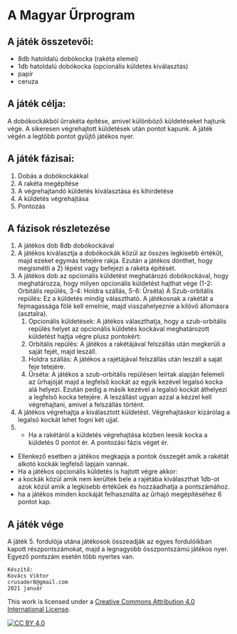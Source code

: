 # A Magyar Űrprogram

## A játék összetevői:
- 8db hatoldalú dobókocka (rakéta elemei)
- 1db hatoldalú dobókocka (opcionális küldetés kiválasztás)
- papír
- ceruza

## A játék célja:
A dobókockákból űrrakéta építése, amivel különböző küldetéseket hajtunk vége. A sikeresen végrehajtott küldetések után pontot kapunk. A játék végén a legtöbb pontot gyűjtő játékos nyer.

## A játék fázisai:
1. Dobás a dobókockákkal
2. A rakéta megépítése
3. A végrehajtandó küldetés kiválasztása és kihirdetése
4. A küldetés végrehajtása
5. Pontozás

## A fázisok részletezése
1. A játékos dob 8db dobókockával
2. A játékos kiválasztja a dobókockák közül az összes legkisebb értékűt, majd ezeket egymás tetejére rakja. Ezután a játékos dönthet, hogy megismétli a 2) lépést vagy befejezi a rakéta építését.
3. A játékos dob az opcionális küldetést meghatározó dobókockával, hogy meghatározza, hogy milyen opcionális küldetést hajthat vége (1-2: Orbitális repülés, 3-4: Holdra szállás, 5-6: Űrséta) A Szub-orbitális repülés: Ez a küldetés mindig választható. A játékosnak a rakétát a fejmagassága fölé kell emelnie, majd visszahelyeznie a kilövő állomásra (asztalra).
    1. Opcionális küldetések: A játékos választhatja, hogy a szub-orbitális repülés helyet az opcionális küldetés kockával meghatározott küldetést hajtja végre plusz pontokért:
    2. Orbitális repülés: A játékos a rakétájával felszállás után megkerüli a saját fejét, majd leszáll.
    3. Holdra szállás: A játékos a rajétájával felszállás után leszáll a saját feje tetejére.
    4. Űrséta: A játékos a szub-orbitális repülésen leírtak alapján felemeli az űrhajóját majd a legfelső kockát az egyik kezével legalsó kocka alá helyezi. Ezután pedig a másik kezével a legalsó kockát áthelyezi a legfelső kocka tetejére. A leszállást ugyan azzal a kézzel kell végrehajtani, amivel a felszállás történt.
4. A játékos végrehajtja a kiválasztott küldetést. Végrehajtáskor kizárólag a legalsó kockát lehet fogni két ujjal.
5.  - Ha a rakétáról a küldetés végrehajtása közben leesik kocka a küldetés 0 pontot ér. A pontozási fázis véget ér.
- Ellenkező esetben a játékos megkapja a pontok összegét amik a rakétát alkotó kockák legfelső lapjain vannak.
- Ha a játékos opcionális küldetés is hajtott végre akkor:
- a kockák közül amik nem kerültek bele a rajétába kiválaszthat 1db-ot azok közül amik a legkisebb értékűek és hozzáadhatja a pontszámához.
- ha a játékos minden kockáját felhasználta az űrhajó megépítéséhez 6 pontot kap.

## A játék vége
A játék 5. fordulója utána  játékosok összeadják az egyes fordulóikban kapott részpontszámokat, majd a legnagyobb összpontszámú játékos nyer. Egyező pontszám esetén több nyertes van.

~~~
Készítő:
Kovács Viktor
crusader8@gmail.com
2021 január
~~~
This work is licensed under a
[Creative Commons Attribution 4.0 International License][cc-by-nc-sa].

[![CC BY 4.0][cc-by-nc-sa-image]][cc-by-nc-sa]

[cc-by-nc-sa]: http://creativecommons.org/licenses/by-nc-sa/4.0/
[cc-by-nc-sa-image]: https://i.creativecommons.org/l/by-nc-sa/4.0/88x31.png
